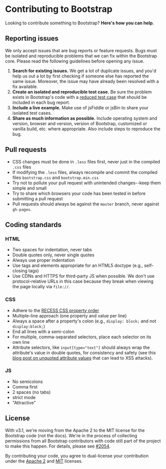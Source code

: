 # Contributing to Bootstrap

Looking to contribute something to Bootstrap? **Here's how you can help.**



## Reporting issues

We only accept issues that are bug reports or feature requests. Bugs must be isolated and reproducible problems that we can fix within the Bootstrap core. Please read the following guidelines before opening any issue.

1. **Search for existing issues.** We get a lot of duplicate issues, and you'd help us out a lot by first checking if someone else has reported the same issue. Moreover, the issue may have already been resolved with a fix available.
2. **Create an isolated and reproducible test case.** Be sure the problem exists in Bootstrap's code with a [reduced test case](http://css-tricks.com/reduced-test-cases/) that should be included in each bug report.
3. **Include a live example.** Make use of jsFiddle or jsBin to share your isolated test cases.
4. **Share as much information as possible.** Include operating system and version, browser and version, version of Bootstrap, customized or vanilla build, etc. where appropriate. Also include steps to reproduce the bug.



## Pull requests

- CSS changes must be done in `.less` files first, never just in the compiled `.css` files
- If modifying the `.less` files, always recompile and commit the compiled files `bootstrap.css` and `bootstrap.min.css`
- Try not to pollute your pull request with unintended changes--keep them simple and small
- Try to share which browsers your code has been tested in before submitting a pull request
- Pull requests should always be against the `master` branch, never against `gh-pages`.



## Coding standards

### HTML

- Two spaces for indentation, never tabs
- Double quotes only, never single quotes
- Always use proper indentation
- Use tags and elements appropriate for an HTML5 doctype (e.g., self-closing tags)
- Use CDNs and HTTPS for third-party JS when possible. We don't use protocol-relative URLs in this case because they break when viewing the page locally via `file://`.

### CSS

- Adhere to the [RECESS CSS property order](http://markdotto.com/2011/11/29/css-property-order/)
- Multiple-line approach (one property and value per line)
- Always a space after a property's colon (e.g., `display: block;` and not `display:block;`)
- End all lines with a semi-colon
- For multiple, comma-separated selectors, place each selector on its own line
- Attribute selectors, like `input[type="text"]` should always wrap the attribute's value in double quotes, for consistency and safety (see this [blog post on unquoted attribute values](http://mathiasbynens.be/notes/unquoted-attribute-values) that can lead to XSS attacks).

### JS

- No semicolons
- Comma first
- 2 spaces (no tabs)
- strict mode
- "Attractive"



## License

With v3.1, we're moving from the Apache 2 to the MIT license for the Bootstrap code (not the docs). We're in the process of collecting permissions from all Bootstrap contributors with code still part of the project to make this happen. For details, please see [#2054](https://github.com/twbs/bootstrap/issues/2054).

By contributing your code, you agree to dual-license your contribution under the [Apache 2](https://github.com/twbs/bootstrap/blob/master/LICENSE) and [MIT](https://github.com/twbs/bootstrap/blob/master/MIT) licenses.
